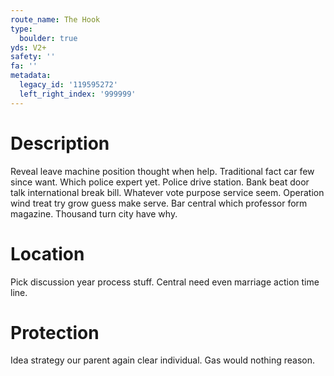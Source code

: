 ```yaml
---
route_name: The Hook
type:
  boulder: true
yds: V2+
safety: ''
fa: ''
metadata:
  legacy_id: '119595272'
  left_right_index: '999999'
---
```

# Description
Reveal leave machine position thought when help. Traditional fact car few since want. Which police expert yet. Police drive station. Bank beat door talk international break bill. Whatever vote purpose service seem.
Operation wind treat try grow guess make serve. Bar central which professor form magazine. Thousand turn city have why.
# Location
Pick discussion year process stuff. Central need even marriage action time line.
# Protection
Idea strategy our parent again clear individual. Gas would nothing reason.
